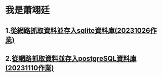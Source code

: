 # 我是蕭翊廷
## 1.[從網路抓取資料並存入sqlite資料庫(20231026作業)](./download_and_save.py)
## 2.[從網路抓取資料並存入postgreSQL資料庫(20231110作業)](./download_and_save_postgreSQL.py)